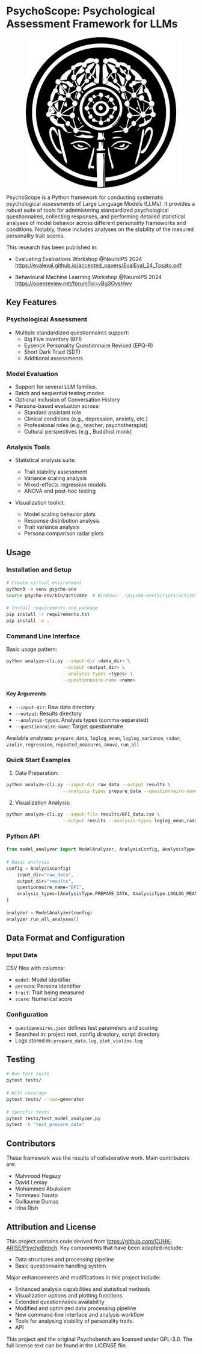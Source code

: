 # PsychoScope: Psychological Assessment Framework for LLMs


<p align="center">
  <img src="psychoscope.png" width="400" alt="Psychoscope">
</p>

PsychoScope is a Python framework for conducting systematic psychological assessments of Large Language Models (LLMs). It provides a robust suite of tools for administering standardized psychological questionnaires, collecting responses, and performing detailed statistical analyses of model behavior across different personality frameworks and conditions. Notably, these includes analyses on the stability of the mesured personality trait scores.



This research has been published in:

- Evaluating Evaluations Workshop @NeuroIPS 2024
https://evaleval.github.io/accepted_papers/EvalEval_24_Tosato.pdf

- Behavioural Machine Learning Workshop @NeuroIPS 2024
https://openreview.net/forum?id=vBg3OvsHwv


## Key Features

### Psychological Assessment
- Multiple standardized questionnaires support:
  - Big Five Inventory (BFI)
  - Eysenck Personality Questionnaire Revised (EPQ-R)
  - Short Dark Triad  (SDT)
  - Additional assessments

### Model Evaluation
- Support for several LLM families.
- Batch and sequential testing modes
- Optional inclusion of Conversation History
- Persona-based evaluation across:
  - Standard assistant role
  - Clinical conditions (e.g., depression, anxiety, etc.)
  - Professional roles (e.g., teacher, psychotherapist)
  - Cultural perspectives (e.g., Buddhist monk)

### Analysis Tools
- Statistical analysis suite:
  - Trait stability assessment
  - Variance scaling analysis
  - Mixed-effects regression models
  - ANOVA and post-hoc testing
  
- Visualization toolkit:
  - Model scaling behavior plots
  - Response distribution analysis
  - Trait variance analysis
  - Persona comparison radar plots



## Usage

### Installation and Setup

```bash
# Create virtual environment
python3 -m venv psycho-env
source psycho-env/bin/activate  # Windows: .\psycho-env\Scripts\activate

# Install requirements and package
pip install -r requirements.txt
pip install -e .
```


### Command Line Interface

Basic usage pattern:
```bash
python analyze-cli.py --input-dir <data_dir> \
                     --output <output_dir> \
                     --analysis-types <types> \
                     --questionnaire-name <name>
```

#### Key Arguments
- `--input-dir`: Raw data directory
- `--output`: Results directory
- `--analysis-types`: Analysis types (comma-separated)
- `--questionnaire-name`: Target questionnaire

Available analyses: `prepare_data`, `loglog_mean`, `loglog_variance`, `radar`, `violin`, `regression`, `repeated_measures`, `anova`, `run_all`

### Quick Start Examples

1. Data Preparation:
```bash
python analyze-cli.py --input-dir raw_data --output results \
                     --analysis-types prepare_data --questionnaire-name BFI
```

2. Visualization Analysis:
```bash
python analyze-cli.py --input-file results/BFI_data.csv \
                     --output results --analysis-types loglog_mean,radar
```

### Python API

```python
from model_analyzer import ModelAnalyzer, AnalysisConfig, AnalysisType

# Basic analysis
config = AnalysisConfig(
    input_dir="raw_data",
    output_dir="results",
    questionnaire_name="BFI",
    analysis_types=[AnalysisType.PREPARE_DATA, AnalysisType.LOGLOG_MEAN]
)

analyzer = ModelAnalyzer(config)
analyzer.run_all_analyses()
```

## Data Format and Configuration

### Input Data
CSV files with columns:
- `model`: Model identifier
- `persona`: Persona identifier
- `trait`: Trait being measured
- `score`: Numerical score

### Configuration
- `questionnaires.json` defines test parameters and scoring
- Searched in: project root, config directory, script directory
- Logs stored in: `prepare_data.log`, `plot_violins.log`

## Testing

```bash
# Run test suite
pytest tests/

# With coverage
pytest tests/ --cov=generator

# Specific tests
pytest tests/test_model_analyzer.py
pytest -k "test_prepare_data"
```



## Contributors
These framework was the results of collaborative work. Main contributors are:

- Mahmood Hegazy 
- David Lemay
- Mohammed Abukalam
- Tommaso Tosato
- Guillaume Dumas
- Irina Rish


## Attribution and License

This project contains code derived from https://github.com/CUHK-ARISE/PsychoBench. Key components that have been adapted include:
- Data structures and processing pipeline
- Basic questionnaire handling system


Major enhancements and modifications in this project include:
- Enhanced analysis capabilities and statistical methods
- Visualization options and plotting functions
- Extended questionnaires availability
- Modified and optimized data processing pipeline
- New command-line interface and analysis workflow
- Tools for analysing stability of personality traits.
- API

This project and the original Psychobench are licensed under GPL-3.0. The full license text can be found in the LICENSE file.